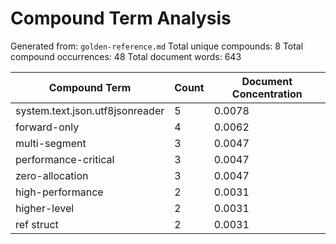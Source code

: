# Compound Term Analysis

Generated from: `golden-reference.md`
Total unique compounds: 8
Total compound occurrences: 48
Total document words: 643

| Compound Term | Count | Document Concentration |
|---------------|-------|------------------------|
| system.text.json.utf8jsonreader | 5 | 0.0078 |
| forward-only | 4 | 0.0062 |
| multi-segment | 3 | 0.0047 |
| performance-critical | 3 | 0.0047 |
| zero-allocation | 3 | 0.0047 |
| high-performance | 2 | 0.0031 |
| higher-level | 2 | 0.0031 |
| ref struct | 2 | 0.0031 |
